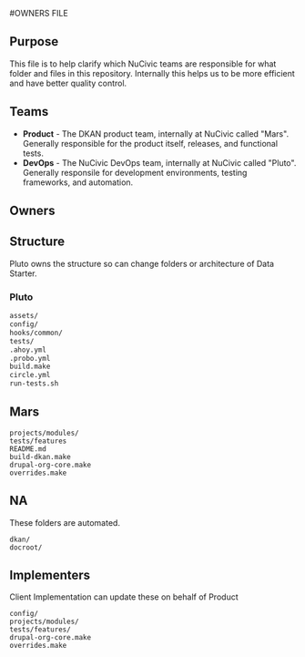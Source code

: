 #OWNERS FILE

Purpose
--------
This file is to help clarify which NuCivic teams are responsible for what folder and files in this repository. Internally this helps us to be more efficient and have better quality control.

Teams
------

* **Product** - The DKAN product team, internally at NuCivic called "Mars". Generally responsible for the product itself, releases, and functional tests.
* **DevOps** - The NuCivic DevOps team, internally at NuCivic  called "Pluto". Generally responsile for development environments, testing frameworks, and automation.


Owners
------

## Structure
Pluto owns the structure so can change folders or architecture of Data Starter.

### Pluto
```bash
assets/
config/ 
hooks/common/
tests/
.ahoy.yml
.probo.yml
build.make
circle.yml
run-tests.sh
```

## Mars 
```
projects/modules/
tests/features
README.md
build-dkan.make
drupal-org-core.make
overrides.make
```

## NA
These folders are automated.
```
dkan/
docroot/
```

Implementers
------
Client Implementation can update these on behalf of Product
```
config/
projects/modules/
tests/features/
drupal-org-core.make
overrides.make
```
